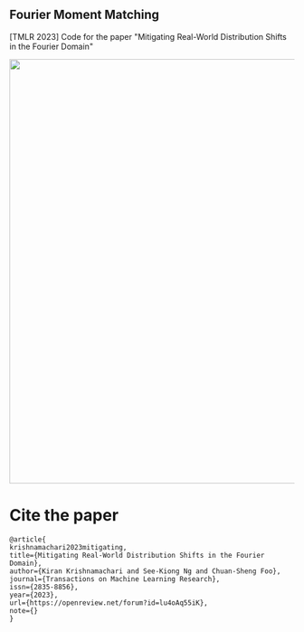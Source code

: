 ## Fourier Moment Matching
[TMLR 2023] Code for the paper "Mitigating Real-World Distribution Shifts in the Fourier Domain"

<img src="https://github.com/user-attachments/assets/da09adc5-557f-42f2-a64b-b044931133ee" width="750px">

# Cite the paper
```
@article{
krishnamachari2023mitigating,
title={Mitigating Real-World Distribution Shifts in the Fourier Domain},
author={Kiran Krishnamachari and See-Kiong Ng and Chuan-Sheng Foo},
journal={Transactions on Machine Learning Research},
issn={2835-8856},
year={2023},
url={https://openreview.net/forum?id=lu4oAq55iK},
note={}
}
```
